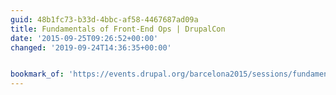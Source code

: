 ```yaml
---
guid: 48b1fc73-b33d-4bbc-af58-4467687ad09a
title: Fundamentals of Front-End Ops | DrupalCon
date: '2015-09-25T09:26:52+00:00'
changed: '2019-09-24T14:36:35+00:00'


bookmark_of: 'https://events.drupal.org/barcelona2015/sessions/fundamentals-front-end-ops'
---
```




